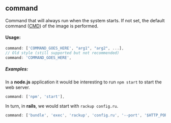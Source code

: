 ## command

Command that will always run when the system starts. If not set, the default command ([CMD](https://docs.docker.com/reference/builder/#cmd)) of the image is performed.

#### Usage:

```js
command: ['COMMAND_GOES_HERE', "arg1", "arg2", ...],
// Old style (still supported but not recommended)
command: 'COMMAND_GOES_HERE',
```

##### Examples:

In a __node.js__ application it would be interesting to run `npm start` to start the web server.

```js
command: ['npm', 'start'],
```

In turn, in __rails__, we would start with `rackup config.ru`.

```js
command: ['bundle', 'exec', 'rackup', 'config.ru', '--port', '$HTTP_PORT'],
```

